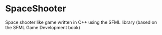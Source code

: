 # SpaceShooter
Space shooter like game written in C++ using the SFML library (based on the SFML Game Development book)
